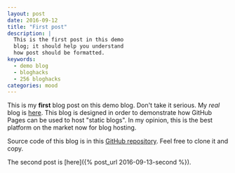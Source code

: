 ```yaml
---
layout: post
date: 2016-09-12
title: "First post"
description: |
  This is the first post in this demo
  blog; it should help you understand
  how post should be formatted.
keywords:
  - demo blog
  - bloghacks
  - 256 bloghacks
categories: mood
---
```


This is my **first** blog post on this demo blog. Don't
take it serious. My _real_ blog is [here](https://www.yegor256.com).
This blog is designed in order to demonstrate how GitHub Pages
can be used to host "static blogs". In my opinion, this is the
best platform on the market now for blog hosting.

<!--more-->

Source code of this blog is in this
[GitHub repository](https://github.com/yegor256/bloghacks). Feel
free to clone it and copy.

The second post is [here]({% post_url 2016-09-13-second %}).
